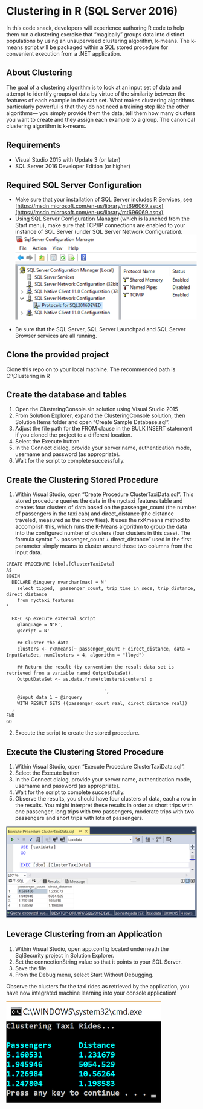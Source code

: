 ﻿# Clustering in R (SQL Server 2016)
In this code snack, developers will experience authoring R code to help them run a clustering exercise that “magically” groups data into distinct populations by using an unsupervised clustering algorithm, k-means. The k-means script will be packaged within a SQL stored procedure for convenient execution from a .NET application.

## About Clustering
The goal of a clustering algorithm is to look at an input set of data and attempt to identify groups of data by virtue of the similarity between the features of each example in the data set. What makes clustering algorithms particularly powerful is that they do not need a training step like the other algorithms— you simply provide them the data, tell them how many clusters you want to create and they assign each example to a group. The canonical clustering algorithm is k-means. 

## Requirements
- Visual Studio 2015 with Update 3 (or later)
- SQL Server 2016 Developer Edition (or higher)

## Required SQL Server Configuration
-	Make sure that your installation of SQL Server includes R Services, see [https://msdn.microsoft.com/en-us/library/mt696069.aspx](https://msdn.microsoft.com/en-us/library/mt696069.aspx)
-	Using SQL Server Configuration Manager (which is launched from the Start menu), make sure that TCP/IP connections are enabled to your instance of SQL Server (under SQL Server Network Configuration). 
![alt text][SQL Config]

[SQL Config]: images/SqlConfig.png "SQL Server Network Configuration"
- Be sure that the SQL Server, SQL Server Launchpad and SQL Server Browser  services are all running.

## Clone the provided project
Clone this repo on to your local machine.
The recommended path is C:\Clustering in R

## Create the database and tables
1. Open the ClusteringConsole.sln solution using Visual Studio 2015
2. From Solution Explorer, expand the ClusteringConsole solution, then Solution Items folder and open “Create Sample Database.sql”.
3. Adjust the file path for the FROM clause in the BULK INSERT statement if you cloned the project to a different location.
4. Select the Execute button
5. In the Connect dialog, provide your server name, authentication mode, username and password (as appropriate).
6. Wait for the script to complete successfully.

## Create the Clustering Stored Procedure
1. Within Visual Studio, open “Create Procedure ClusterTaxiData.sql”.
This stored procedure queries the data in the nyctaxi_features table and creates four clusters of data based on the passenger_count (the number of passengers in the taxi cab) and direct_distance (the distance traveled, measured as the crow flies). It uses the rxKmeans method to accomplish this, which runs the K-Means algorithm to group the data into the configured number of clusters (four clusters in this case). The formula syntax "~ passenger_count + direct_distance” used in the first parameter simply means to cluster around those two columns from the input data.
```
CREATE PROCEDURE [dbo].[ClusterTaxiData]  
AS  
BEGIN  
  DECLARE @inquery nvarchar(max) = N'  
    select tipped,  passenger_count, trip_time_in_secs, trip_distance, direct_distance   
    from nyctaxi_features   
'  
  
  EXEC sp_execute_external_script
	@language = N'R',  
    @script = N'  

	## Cluster the data 
	clusters <- rxKmeans(~ passenger_count + direct_distance, data = InputDataSet, numClusters = 4, algorithm = "lloyd")  

	## Return the result (by convention the result data set is retrieved from a variable named OutputDataSet).
	OutputDataSet <- as.data.frame(clusters$centers) ;

									',  
    @input_data_1 = @inquery 
	WITH RESULT SETS ((passenger_count real, direct_distance real))
  ;  
END  
GO  
```
2. Execute the script to create the stored procedure.

## Execute the Clustering Stored Procedure
1. Within Visual Studio, open “Execute Procedure ClusterTaxiData.sql”.
2. Select the Execute button
3. In the Connect dialog, provide your server name, authentication mode, username and password (as appropriate).
4. Wait for the script to complete successfully.
5. Observe the results, you should have four clusters of data, each a row in the results. You might interpret these results in order as short trips with one passenger, long trips with two passengers, moderate trips with two passengers and short trips with lots of passengers.

![alt text][Clustering Results]

[Clustering Results]: images/ClusteringResults.png "Clustering Results"

## Leverage Clustering from an Application
1. Within Visual Studio, open app.config located underneath the SqlSecurity project in Solution Explorer.
2. Set the connectionString value so that it points to your SQL Server.
3. Save the file.
4. From the Debug menu, select Start Without Debugging.

Observe the clusters for the taxi rides as retrieved by the application, you have now integrated machine learning into your console application!

![alt text][Application Results]

[Application Results]: images/ApplicationResults.png "Application Results"
